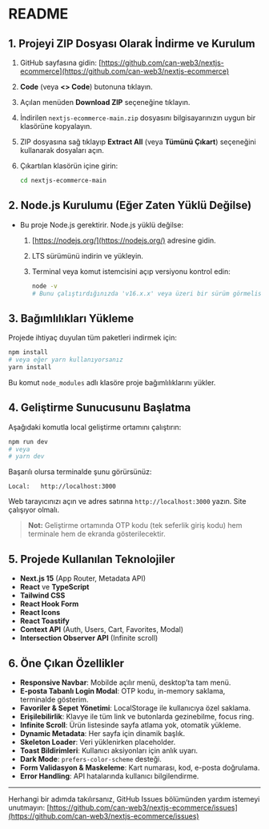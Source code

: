 # README

## 1. Projeyi ZIP Dosyası Olarak İndirme ve Kurulum

1. GitHub sayfasına gidin:
   [https://github.com/can-web3/nextjs-ecommerce](https://github.com/can-web3/nextjs-ecommerce)
2. **Code** (veya **<> Code**) butonuna tıklayın.
3. Açılan menüden **Download ZIP** seçeneğine tıklayın.
4. İndirilen `nextjs-ecommerce-main.zip` dosyasını bilgisayarınızın uygun bir klasörüne kopyalayın.
5. ZIP dosyasına sağ tıklayıp **Extract All** (veya **Tümünü Çıkart**) seçeneğini kullanarak dosyaları açın.
6. Çıkartılan klasörün içine girin:

   ```bash
   cd nextjs-ecommerce-main
   ```

## 2. Node.js Kurulumu (Eğer Zaten Yüklü Değilse)

* Bu proje Node.js gerektirir. Node.js yüklü değilse:

  1. [https://nodejs.org/](https://nodejs.org/) adresine gidin.
  2. LTS sürümünü indirin ve yükleyin.
  3. Terminal veya komut istemcisini açıp versiyonu kontrol edin:

     ```bash
     node -v
     # Bunu çalıştırdığınızda 'v16.x.x' veya üzeri bir sürüm görmelisiniz.
     ```

## 3. Bağımlılıkları Yükleme

Projede ihtiyaç duyulan tüm paketleri indirmek için:

```bash
npm install
# veya eğer yarn kullanıyorsanız
yarn install
```

Bu komut `node_modules` adlı klasöre proje bağımlılıklarını yükler.

## 4. Geliştirme Sunucusunu Başlatma

Aşağıdaki komutla local geliştirme ortamını çalıştırın:

```bash
npm run dev
# veya
# yarn dev
```

Başarılı olursa terminalde şunu görürsünüz:

```
Local:   http://localhost:3000
```

Web tarayıcınızı açın ve adres satırına `http://localhost:3000` yazın. Site çalışıyor olmalı.

> **Not:** Geliştirme ortamında OTP kodu (tek seferlik giriş kodu) hem terminale hem de ekranda gösterilecektir.

## 5. Projede Kullanılan Teknolojiler

* **Next.js 15** (App Router, Metadata API)
* **React** ve **TypeScript**
* **Tailwind CSS**
* **React Hook Form**
* **React Icons**
* **React Toastify**
* **Context API** (Auth, Users, Cart, Favorites, Modal)
* **Intersection Observer API** (Infinite scroll)

## 6. Öne Çıkan Özellikler

* **Responsive Navbar**: Mobilde açılır menü, desktop’ta tam menü.
* **E-posta Tabanlı Login Modal**: OTP kodu, in-memory saklama, terminalde gösterim.
* **Favoriler & Sepet Yönetimi**: LocalStorage ile kullanıcıya özel saklama.
* **Erişilebilirlik**: Klavye ile tüm link ve butonlarda gezinebilme, focus ring.
* **Infinite Scroll**: Ürün listesinde sayfa atlama yok, otomatik yükleme.
* **Dynamic Metadata**: Her sayfa için dinamik başlık.
* **Skeleton Loader**: Veri yüklenirken placeholder.
* **Toast Bildirimleri**: Kullanıcı aksiyonları için anlık uyarı.
* **Dark Mode**: `prefers-color-scheme` desteği.
* **Form Validasyon & Maskeleme**: Kart numarası, kod, e-posta doğrulama.
* **Error Handling**: API hatalarında kullanıcı bilgilendirme.

---

Herhangi bir adımda takılırsanız, GitHub Issues bölümünden yardım istemeyi unutmayın:
[https://github.com/can-web3/nextjs-ecommerce/issues](https://github.com/can-web3/nextjs-ecommerce/issues)
